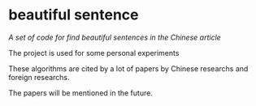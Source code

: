 # beautiful sentence
*A set of code for find beautiful sentences in the Chinese article*

The project is used for some personal experiments

These algorithms are cited by a lot of papers by Chinese researchs and foreign researchs.

The papers will be mentioned in the future.
